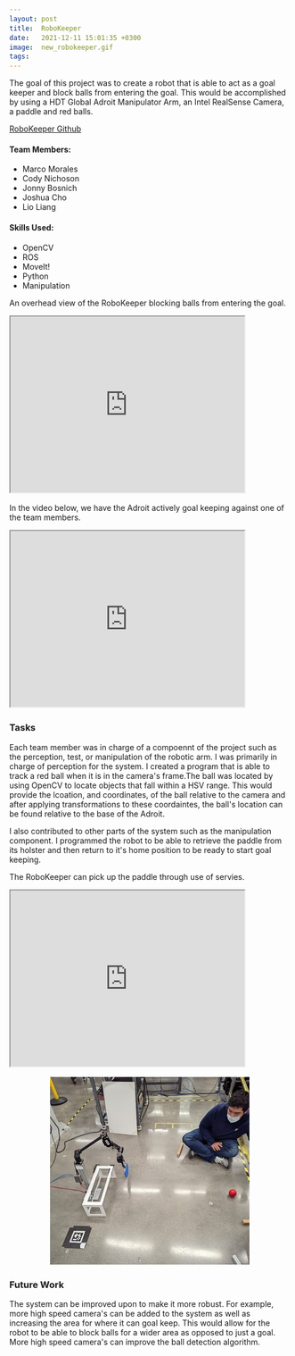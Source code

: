 ```yaml
---
layout: post
title:  RoboKeeper
date:   2021-12-11 15:01:35 +0300 
image:  new_robokeeper.gif
tags:   
---
```


The goal of this project was to create a robot that is able to act as a goal keeper and block balls from entering the goal. This would be accomplished by using a HDT Global Adroit Manipulator Arm, an Intel RealSense Camera, a paddle and red balls.

[RoboKeeper Github](https://github.com/mmorales45/final-project-robokeeper)
#### Team Members:
* Marco Morales
* Cody Nichoson
* Jonny Bosnich
* Joshua Cho
* Lio Liang

#### Skills Used:
* OpenCV
* ROS
* MoveIt!
* Python
* Manipulation

An overhead view of the RoboKeeper blocking balls from entering the goal.

<iframe width="420" height="315"
src="https://youtube/embed/d8RzyE4SyDA">
</iframe>

In the video below, we have the Adroit actively goal keeping against one of the team members. 

<iframe width="420" height="315"
src="https://youtube.com/embed/Q41JVfnfLcU">
</iframe>

### Tasks
Each team member was in charge of a compoennt of the project such as the perception, test, or manipulation of the robotic arm. I was primarily in charge of perception for the system. I created a program that is able to track a red ball when it is in the camera's frame.The ball was located by using OpenCV to locate objects that fall within a HSV range. This would provide the lcoation, and coordinates, of the ball relative to the camera and after applying transformations to these coordaintes, the ball's location can be found relative to the base of the Adroit. 

I also contributed to other parts of the system such as the manipulation component. I programmed the robot to be able to retrieve the paddle from its holster and then return to it's home position to be ready to start goal keeping. 


The RoboKeeper can pick up the paddle through use of servies. 

<iframe width="420" height="315"
src="https://youtu.be/embed/8SiEspXxug8">
</iframe>

<p align="center">
  <img src="/images/marco_robo_crop.jpg" />
</p>



### Future Work
The system can be improved upon to make it more robust. For example, more high speed camera's can be added to the system as well as increasing the area for where it can goal keep. This would allow for the robot to be able to block balls for a wider area as opposed to just a goal. More high speed camera's can improve the ball detection algorithm. 